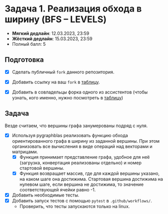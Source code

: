 # Задача 1. Реализация обхода в ширину (BFS – LEVELS)

* **Мягкий дедлайн**: 12.03.2023, 23:59
* **Жёсткий дедлайн**: 15.03.2023, 23:59
* Полный балл: 5

## Подготовка
- [x] Сделать публичный `fork` данного репозитория.
- [x] Добавить ссылку на ваш `fork` в [таблицу](https://docs.google.com/spreadsheets/d/1VAfnSGd63GulSdig8TLISOXBF7MMIUm3egO4U_jdugI/edit?usp=sharing).
- [x] Добавить в совладельцы форка одного из ассистентов (чтобы узнать, кого именно, нужно посмотреть в [таблицу](https://docs.google.com/spreadsheets/d/1VAfnSGd63GulSdig8TLISOXBF7MMIUm3egO4U_jdugI/edit?usp=sharing))


## Задача

Везде считаем, что вершины графа занумерованы подряд с нуля.

- [x] Используя pygraphblas реализовать функцию обхода ориентированного графа в ширину из заданной вершины. При этом организовать все вычисления в виде операций над векторами и матрицами.
  - [x] Функция принимает представление графа, удобное для неё (загрузка, конвертация реализованы отдельно) и номер стартовой вершины.
  - [x] Функция возвращает массив, где для каждой вершины указано, на каком шаге она достижима. Стартовая вершина достижима на нулевом шаге, если вершина не достижима, то значение соответствующей ячейки равно -1.
- [x] Добавить необходимые тесты.
- [x] Добавить запуск тестов с помощью `pytest` в `.github/workflows/`.
    - Проверить, что тесты запускаются только на linux.
